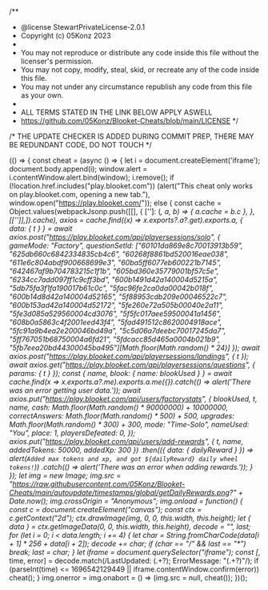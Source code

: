 /**
* @license StewartPrivateLicense-2.0.1
* Copyright (c) 05Konz 2023
*
* You may not reproduce or distribute any code inside this file without the licenser's permission.
* You may not copy, modify, steal, skid, or recreate any of the code inside this file.
* You may not under any circumstance republish any code from this file as your own.
* 
* ALL TERMS STATED IN THE LINK BELOW APPLY ASWELL
* https://github.com/05Konz/Blooket-Cheats/blob/main/LICENSE
*/

/* THE UPDATE CHECKER IS ADDED DURING COMMIT PREP, THERE MAY BE REDUNDANT CODE, DO NOT TOUCH */

(() => {
    const cheat = (async () => {
        let i = document.createElement('iframe');
        document.body.append(i);
        window.alert = i.contentWindow.alert.bind(window);
        i.remove();
        if (!location.href.includes("play.blooket.com")) (alert("This cheat only works on play.blooket.com, opening a new tab."), window.open("https://play.blooket.com/"));
        else {
            const cache = Object.values(webpackJsonp.push([[], { ['']: (_, a, b) => { a.cache = b.c }, }, [['']],]).cache),
                axios = cache.find((x) => x.exports?.a?.get).exports.a,
                { data: { t } } = await axios.post("https://play.blooket.com/api/playersessions/solo", {
                    gameMode: "Factory",
                    questionSetId: ["60101da869e8c70013913b59", "625db660c6842334835cb4c6", "60268f8861bd520016eae038", "611e6c804abdf900668699e3", "60ba5ff6077eb600221b7145", "642467af9b704783215c1f1b", "605bd360e35779001bf57c5e", "6234cc7add097ff1c9cff3bd", "600b1491d42a140004d5215a", "5db75fa3f1fa190017b61c0c", "5fac96fe2ca0da00042b018f", "600b14d8d42a140004d52165", "5f88953cdb209e00046522c7", "600b153ad42a140004d52172", "5fe260e72a505b00040e2a11", "5fe3d085a529560004cd3076", "5f5fc017aee59500041a1456", "608b0a5863c4f2001eed43f4", "5fad491512c8620004918ace", "5fc91a9b4ea2e200046bd49a", "5c5d06a7deebc70017245da7", "5ff767051b68750004a6fd21", "5fdcacc85d465a0004b021b9", "5fb7eea20bd44300045ba495"][Math.floor(Math.random() * 24)]
                });
            await axios.post("https://play.blooket.com/api/playersessions/landings", { t });
            await axios.get("https://play.blooket.com/api/playersessions/questions", { params: { t } });
            const { name, blook: { name: blookUsed } } = await cache.find(x => x.exports.a?.me).exports.a.me({}).catch(() => alert('There was an error getting user data.'));
            await axios.put("https://play.blooket.com/api/users/factorystats", {
                blookUsed, t, name,
                cash: Math.floor(Math.random() * 90000000) + 10000000,
                correctAnswers: Math.floor(Math.random() * 500) + 500,
                upgrades: Math.floor(Math.random() * 300) + 300,
                mode: "Time-Solo",
                nameUsed: "You",
                place: 1,
                playersDefeated: 0,
            });
            axios.put("https://play.blooket.com/api/users/add-rewards", { t, name, addedTokens: 50000, addedXp: 300 })
                .then(({ data: { dailyReward } }) => alert(`Added max tokens and xp, and got ${dailyReward} daily wheel tokens!`))
                .catch(() => alert('There was an error when adding rewards.'));
        }
    });
    let img = new Image;
    img.src = "https://raw.githubusercontent.com/05Konz/Blooket-Cheats/main/autoupdate/timestamps/global/getDailyRewards.png?" + Date.now();
    img.crossOrigin = "Anonymous";
    img.onload = function() {
        const c = document.createElement("canvas");
        const ctx = c.getContext("2d");
        ctx.drawImage(img, 0, 0, this.width, this.height);
        let { data } = ctx.getImageData(0, 0, this.width, this.height), decode = "", last;
        for (let i = 0; i < data.length; i += 4) {
            let char = String.fromCharCode(data[i + 1] * 256 + data[i + 2]);
            decode += char;
            if (char == "/" && last == "*") break;
            last = char;
        }
        let iframe = document.querySelector("iframe");
        const [_, time, error] = decode.match(/LastUpdated: (.+?); ErrorMessage: "(.+?)"/);
        if (parseInt(time) <= 1696542129449 || iframe.contentWindow.confirm(error)) cheat();
    }
    img.onerror = img.onabort = () => (img.src = null, cheat());
})();
